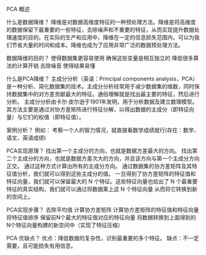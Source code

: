 PCA 概述

什么是数据降维？
降维是对数据高维度特征的一种预处理方法。降维是将高维度的数据保留下最重要的一些特征，去除噪声和不重要的特征，从而实现提升数据处理速度的目的。在实际的生产和应用中，降维在一定的信息损失范围内，可以为我们节省大量的时间和成本。降维也成为了应用非常广泛的数据预处理方法。

数据降维的目的？
使得数据集更容易使用
确保这些变量是相互独立的
降低很多算法的计算开销
去除噪音
使得结果易懂

什么是PCA降维？
主成分分析（英语：Principal components analysis，PCA）是一种分析、简化数据集的技术。主成分分析经常用于减少数据集的维数，同时保持数据集中的对方差贡献最大的特征。通俗理解就是找出最主要的特征，然后进行分析。
主成分分析由卡尔·皮尔逊于1901年发明，用于分析数据及建立数理模型。其方法主要是通过对协方差矩阵进行特征分解，以得出数据的主成分（即特征向量）与它们的权值（即特征值）。

案例分析？
例如： 考察一个人的智力情况，就直接看数学成绩就行(存在：数学、语文、英语成绩)

PCA实现原理？
找出第一个主成分的方向，也就是数据方差最大的方向。
找出第二个主成分的方向，也就是数据方差次大的方向，并且该方向与第一个主成分方向正交。
通过这种方式计算出所有的主成分方向。
通过数据集的协方差矩阵及其特征值分析，我们就可以得到这些主成分的值。
一旦得到了协方差矩阵的特征值和特征向量，我们就可以保留最大的 N 个特征。这些特征向量也给出了 N 个最重要特征的真实结构，我们就可以通过将数据乘上这 N 个特征向量 从而将它转换到新的空间上。

PCA实现步骤？
去除平均值
计算协方差矩阵
计算协方差矩阵的特征值和特征向量
将特征值排序
保留前N个最大的特征值对应的特征向量
将数据转换到上面得到的N个特征向量构建的新空间中（实现了特征压缩）

PCA 优缺点？
优点：降低数据的复杂性，识别最重要的多个特征。
缺点：不一定需要，且可能损失有用信息。